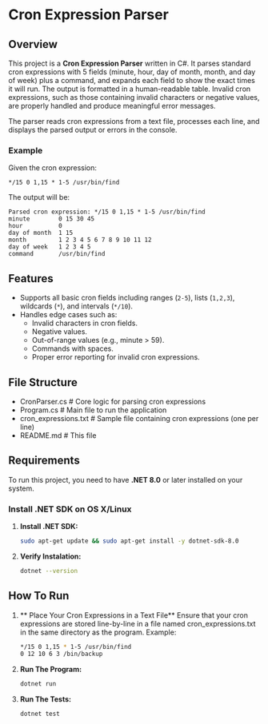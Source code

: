 # Cron Expression Parser

## Overview

This project is a **Cron Expression Parser** written in C#. It parses standard cron expressions with 5 fields (minute, hour, day of month, month, and day of week) plus a command, and expands each field to show the exact times it will run. The output is formatted in a human-readable table. Invalid cron expressions, such as those containing invalid characters or negative values, are properly handled and produce meaningful error messages.

The parser reads cron expressions from a text file, processes each line, and displays the parsed output or errors in the console.

### Example

Given the cron expression:

```*/15 0 1,15 * 1-5 /usr/bin/find```

The output will be:

```
Parsed cron expression: */15 0 1,15 * 1-5 /usr/bin/find
minute        0 15 30 45
hour          0
day of month  1 15
month         1 2 3 4 5 6 7 8 9 10 11 12
day of week   1 2 3 4 5
command       /usr/bin/find
```
## Features

- Supports all basic cron fields including ranges (`2-5`), lists (`1,2,3`), wildcards (`*`), and intervals (`*/10`).
- Handles edge cases such as:
  - Invalid characters in cron fields.
  - Negative values.
  - Out-of-range values (e.g., minute > 59).
  - Commands with spaces.
  - Proper error reporting for invalid cron expressions.
  
## File Structure

- CronParser.cs # Core logic for parsing cron expressions
- Program.cs # Main file to run the application
- cron_expressions.txt # Sample file containing cron expressions (one per line)
- README.md # This file

## Requirements

To run this project, you need to have **.NET 8.0** or later installed on your system.

### Install .NET SDK on OS X/Linux

1. **Install .NET SDK:**
   ```bash
   sudo apt-get update && sudo apt-get install -y dotnet-sdk-8.0

2. **Verify Instalation:**
   ```bash
   dotnet --version

## How To Run
1. ** Place Your Cron Expressions in a Text File**
   Ensure that your cron expressions are stored line-by-line in a file named cron_expressions.txt in the same directory as the program. Example:
      ```bash
    */15 0 1,15 * 1-5 /usr/bin/find
    0 12 10 6 3 /bin/backup

2. **Run The Program:**
   ```bash
   dotnet run
   
3. **Run The Tests:**
    ```bash
    dotnet test
   
